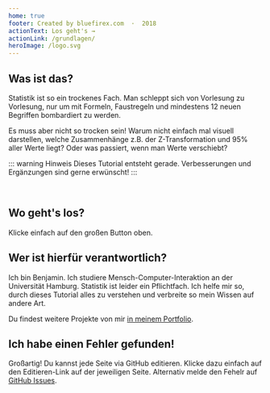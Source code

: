```yaml
---
home: true
footer: Created by bluefirex.com  ·  2018
actionText: Los geht's →
actionLink: /grundlagen/
heroImage: /logo.svg
---
```


## Was ist das?

Statistik ist so ein trockenes Fach. Man schleppt sich von Vorlesung zu Vorlesung, nur um mit Formeln, Faustregeln und mindestens 12 neuen Begriffen bombardiert zu werden.

Es muss aber nicht so trocken sein! Warum nicht einfach mal visuell darstellen, welche Zusammenhänge z.B. der Z-Transformation und 95% aller Werte liegt? Oder was passiert, wenn man Werte verschiebt?

::: warning Hinweis
Dieses Tutorial entsteht gerade. Verbesserungen und Ergänzungen sind gerne erwünscht!
:::

<br />

## Wo geht's los?

Klicke einfach auf den großen Button oben.

## Wer ist hierfür verantwortlich?

Ich bin Benjamin. Ich studiere Mensch-Computer-Interaktion an der Universität Hamburg. Statistik ist leider ein Pflichtfach. Ich helfe mir so, durch dieses Tutorial alles zu verstehen und verbreite so mein Wissen auf andere Art.

Du findest weitere Projekte von mir [in meinem Portfolio](https://bluefirex.com).

## Ich habe einen Fehler gefunden!

Großartig! Du kannst jede Seite via GitHub editieren. Klicke dazu einfach auf den Editieren-Link auf der jeweiligen Seite. Alternativ melde den Fehelr auf [GitHub Issues](https://github.com/bluefirex/statistics-tutorial/issues).